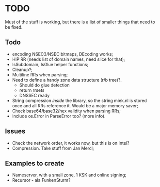 # TODO

Must of the stuff is working, but there is a list of smaller
things that need to be fixed.

## Todo

* encoding NSEC3/NSEC bitmaps, DEcoding works;
* HIP RR (needs list of domain names, need slice for that);
* IsSubdomain, IsGlue helper functions;
* Cleanup?;
* Multiline RRs when parsing;
* Need to define a handy zone data structure (r/b tree)?.
  - Should do glue detection
  - return rrsets
  - DNSSEC ready
* String compression *inside* the library, so the string
  miek.nl is stored once and all RRs reference it. Would be
  a major memory saver;
* Check base64/base32/hex validity when parsing RRs;
* Include os.Error in ParseError too? (more info).

## Issues

* Check the network order, it works now, but this is on Intel?
* Compression. Take stuff from Jan Mercl;

## Examples to create

* Nameserver, with a small zone, 1 KSK and online signing;
* Recursor - ala FunkenSturm?
